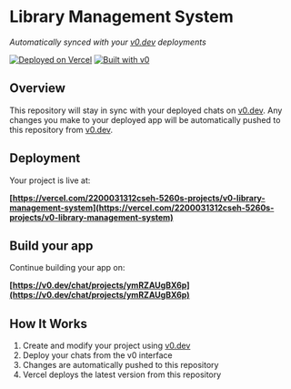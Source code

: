 # Library Management System

*Automatically synced with your [v0.dev](https://v0.dev) deployments*

[![Deployed on Vercel](https://img.shields.io/badge/Deployed%20on-Vercel-black?style=for-the-badge&logo=vercel)](https://vercel.com/2200031312cseh-5260s-projects/v0-library-management-system)
[![Built with v0](https://img.shields.io/badge/Built%20with-v0.dev-black?style=for-the-badge)](https://v0.dev/chat/projects/ymRZAUgBX6p)

## Overview

This repository will stay in sync with your deployed chats on [v0.dev](https://v0.dev).
Any changes you make to your deployed app will be automatically pushed to this repository from [v0.dev](https://v0.dev).

## Deployment

Your project is live at:

**[https://vercel.com/2200031312cseh-5260s-projects/v0-library-management-system](https://vercel.com/2200031312cseh-5260s-projects/v0-library-management-system)**

## Build your app

Continue building your app on:

**[https://v0.dev/chat/projects/ymRZAUgBX6p](https://v0.dev/chat/projects/ymRZAUgBX6p)**

## How It Works

1. Create and modify your project using [v0.dev](https://v0.dev)
2. Deploy your chats from the v0 interface
3. Changes are automatically pushed to this repository
4. Vercel deploys the latest version from this repository
